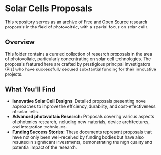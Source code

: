 # Solar Cells Proposals

This repository serves as an archive of Free and Open Source research proposals in the field of photovoltaic, with a special focus on solar cells.

## Overview

This folder contains a curated collection of research proposals in the area of photovoltaic, particularly concentrating on solar cell technologies. The proposals featured here are crafted by prestigious principal investigators (PIs) who have successfully secured substantial funding for their innovative projects.

## What You'll Find

- **Innovative Solar Cell Designs:** Detailed proposals presenting novel approaches to improve the efficiency, durability, and cost-effectiveness of solar cells.
- **Advanced photovoltaic Research:** Proposals covering various aspects of photonics research, including new materials, device architectures, and integration techniques.
- **Funding Success Stories:** These documents represent proposals that have not only been well-received by funding bodies but have also resulted in significant investments, demonstrating the high quality and potential impact of the research.


